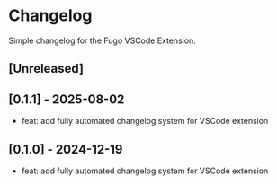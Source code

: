 # Changelog

Simple changelog for the Fugo VSCode Extension.

## [Unreleased]

## [0.1.1] - 2025-08-02

- feat: add fully automated changelog system for VSCode extension


## [0.1.0] - 2024-12-19

- feat: add fully automated changelog system for VSCode extension

